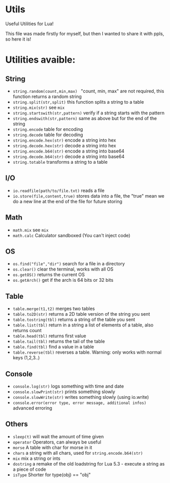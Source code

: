 # Utils
Useful Utilities for Lua!

This file was made firstly for myself, but then I wanted to share it with ppls, so here it is!

# Utilities avaible:
## String
 * `string.random(count,min,max) ` 
"count, min, max" are not required, this function returns a random string
* `string.split(str,split)`
this function splits a string to a table
* `string.mix(str)`
see `mix`
* `string.startswith(str,pattern)`
verify if a string starts with the pattern
* `string.endswith(str,pattern)`
same as above but for the end of the string
* `string.encode`
table for encoding
* `string.decode`
table for decoding
* `string.encode.hex(str)`
encode a string into hex
* `string.decode.hex(str)`
decode a string into hex
* `string.encode.b64(str)`
encode a string into base64
* `string.decode.b64(str)`
decode a string into base64
* `string.totable`
transforms a string to a table

## I/O
* `io.readfile(path/to/file.txt)`
reads a file
* `io.store(file,content,true)`
stores data into a file, the "true" mean we do a new line at the end of the file for future storing

## Math
* `math.mix`
see  `mix`
* `math.calc`
Calculator sandboxed (You can't inject code)

## OS
* `os.find("file","dir")`
search for a file in a directory
* `os.clear()`
clear the terminal, works with all OS
* `os.getOS()`
returns the current OS
* `os.getArch()`
get if the arch is 64 bits or 32 bits

## Table
* `table.merge(t1,t2)`
merges two tables
* `table.to2D(str)`
returns a 2D table version of the string you sent
* `table.tostring(tbl)`
returns a string of the table you sent
* `table.list(tbl)`
return in a string a list of elements of a table, also returns count
* `table.head(tbl)`
returns first value
* `table.tail(tbl)`
returns the tail of the table
* `table.find(tbl)`
find a value in a table
* `table.reverse(tbl)`
reverses a table. Warning: only works with normal keys (1,2,3..)

## Console
* `console.log(str)`
logs something with time and date
* `console.slowPrint(str)`
prints something slowly
* `console.slowWrite(str)`
writes something slowly (using io.write)
* `console.error(error type, error message, additional infos)`
advanced erroring

## Others
* `sleep(t)`
will wait the amount of time given
* `operator`
Operators, can always be useful
* `morse`
A table with char for morse in it
* `chars`
a string with all chars, used for  `string.encode.b64(str)`
* `mix`
mix a string or ints
* `dostring`
a remake of the old loadstring for Lua 5.3 - execute a string as a piece of code
* `isType`
Shorter for type(obj) == "obj"